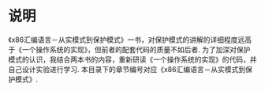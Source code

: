 # 说明

《x86汇编语言－从实模式到保护模式》一书，对保护模式的讲解的详细程度远高于《一个操作系统的实现》，但前者的配套代码的质量不如后者. 为了加深对保护模式的认识，我结合两本书的内容，重新研读《一个操作系统的实现》的代码，并自己设计实验进行学习. 本目录下的章节编号对应《x86汇编语言－从实模式到保护模式》.
